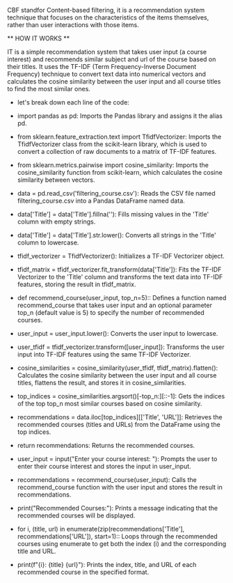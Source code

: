 CBF standfor Content-based filtering, it is a recommendation system technique that focuses on the characteristics of the items themselves, rather than user interactions with those items.

** HOW IT WORKS **


IT is a simple recommendation system that takes user input (a course interest) and recommends similar subject and url of the course based on their titles. 
It uses the TF-IDF (Term Frequency-Inverse Document Frequency) technique to convert text data into numerical vectors and calculates the cosine similarity 
between the user input and all course titles to find the most similar ones.

* let's break down each line of the code:

* import pandas as pd: Imports the Pandas library and assigns it the alias pd.

* from sklearn.feature_extraction.text import TfidfVectorizer: Imports the TfidfVectorizer class from the scikit-learn library,
  which is used to convert a collection of raw documents to a matrix of TF-IDF features.
  
* from sklearn.metrics.pairwise import cosine_similarity: Imports the cosine_similarity function from scikit-learn, which calculates the cosine similarity between vectors.

* data = pd.read_csv('filtering_course.csv'): Reads the CSV file named filtering_course.csv into a Pandas DataFrame named data.

* data['Title'] = data['Title'].fillna(''): Fills missing values in the 'Title' column with empty strings.

* data['Title'] = data['Title'].str.lower(): Converts all strings in the 'Title' column to lowercase.

* tfidf_vectorizer = TfidfVectorizer(): Initializes a TF-IDF Vectorizer object.

* tfidf_matrix = tfidf_vectorizer.fit_transform(data['Title']): Fits the TF-IDF Vectorizer to the 'Title' column and transforms the text data into TF-IDF features, storing the result in tfidf_matrix.

* def recommend_course(user_input, top_n=5):: Defines a function named recommend_course that takes user input and an optional parameter top_n (default value is 5) to specify the number of recommended courses.

* user_input = user_input.lower(): Converts the user input to lowercase.

* user_tfidf = tfidf_vectorizer.transform([user_input]): Transforms the user input into TF-IDF features using the same TF-IDF Vectorizer.

* cosine_similarities = cosine_similarity(user_tfidf, tfidf_matrix).flatten(): Calculates the cosine similarity between the user input and all course titles, 
 flattens the result, and stores it in cosine_similarities.

* top_indices = cosine_similarities.argsort()[-top_n:][::-1]: Gets the indices of the top top_n most similar courses based on cosine similarity.

* recommendations = data.iloc[top_indices][['Title', 'URL']]: Retrieves the recommended courses (titles and URLs) from the DataFrame using the top indices.

* return recommendations: Returns the recommended courses.

* user_input = input("Enter your course interest: "): Prompts the user to enter their course interest and stores the input in user_input.

* recommendations = recommend_course(user_input): Calls the recommend_course function with the user input and stores the result in recommendations.

* print("Recommended Courses:"): Prints a message indicating that the recommended courses will be displayed.

* for i, (title, url) in enumerate(zip(recommendations['Title'], recommendations['URL']), start=1):: Loops through the recommended courses using enumerate to get both the index (i) 
 and the corresponding title and URL.

* print(f"{i}: {title} {url}"): Prints the index, title, and URL of each recommended course in the specified format.
<!-- hello world-->